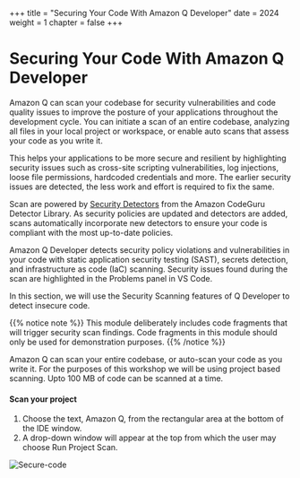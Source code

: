 +++
title = "Securing Your Code With Amazon Q Developer"
date = 2024
weight = 1
chapter = false
+++

# Securing Your Code With Amazon Q Developer

Amazon Q can scan your codebase for security vulnerabilities and code quality issues to improve the posture of your applications throughout the development cycle. You can initiate a scan of an entire codebase, analyzing all files in your local project or workspace, or enable auto scans that assess your code as you write it.

This helps your applications to be more secure and resilient by highlighting security issues such as cross-site scripting vulnerabilities, log injections, loose file permissions, hardcoded credentials and more. The earlier security issues are detected, the less work and effort is required to fix the same.

Scan are powered by [Security Detectors](https://docs.aws.amazon.com/codeguru/detector-library/) from the Amazon CodeGuru Detector Library. As security policies are updated and detectors are added, scans automatically incorporate new detectors to ensure your code is compliant with the most up-to-date policies.

Amazon Q Developer detects security policy violations and vulnerabilities in your code with static application security testing (SAST), secrets detection, and infrastructure as code (IaC) scanning. Security issues found during the scan are highlighted in the Problems panel in VS Code.

In this section, we will use the Security Scanning features of Q Developer to detect insecure code.

{{% notice note %}}
This module deliberately includes code fragments that will trigger security scan findings. Code fragments in this module should only be used for demonstration purposes.
{{% /notice %}}

Amazon Q can scan your entire codebase, or auto-scan your code as you write it. For the purposes of this workshop we will be using project based scanning. Upto 100 MB of code can be scanned at a time.

#### Scan your project

1. Choose the text, Amazon Q, from the rectangular area at the bottom of the IDE window.
2. A drop-down window will appear at the top from which the user may choose Run Project Scan.

![Secure-code](/images/1/secure-code-1.png?width=90pc)
